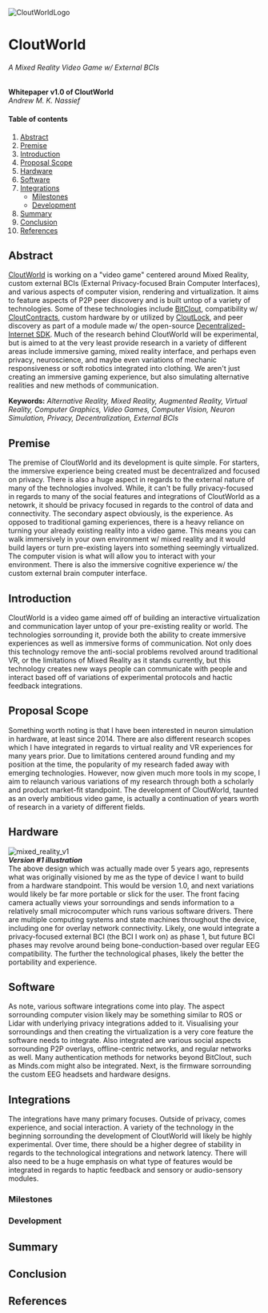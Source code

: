 ![CloutWorldLogo](https://avatars.githubusercontent.com/u/84701438?s=200&v=4.png)
# CloutWorld
###### A Mixed Reality Video Game w/ External BCIs

**Whitepaper v1.0 of CloutWorld** \
*Andrew M. K. Nassief*

#### Table of contents
1. [Abstract](https://github.com/CloutWorld/Whitepaper#abstract)
2. [Premise](https://github.com/CloutWorld/Whitepaper#premise)
3. [Introduction](https://github.com/CloutWorld/Whitepaper#introduction)
4. [Proposal Scope](https://github.com/CloutWorld/Whitepaper#proposal-scope)
5. [Hardware](https://github.com/CloutWorld/Whitepaper#hardware)
6. [Software](https://github.com/CloutWorld/Whitepaper#software)
7. [Integrations](https://github.com/CloutWorld/Whitepaper#integrations)
    - [Milestones](https://github.com/CloutWorld/Whitepaper#integrations)
    - [Development](https://github.com/CloutWorld/Whitepaper#development)
8. [Summary](https://github.com/CloutWorld/Whitepaper#summary)
9. [Conclusion](https://github.com/CloutWorld/Whitepaper#conclusion)
10. [References](https://github.com/CloutWorld/Whitepaper#references)

## Abstract
[CloutWorld](https://bitclout.com/u/CloutWorld) is working on a "video game" centered around Mixed Reality, custom external BCIs (External Privacy-focused Brain Computer Interfaces), and various aspects of computer vision, rendering and virtualization. It aims to feature aspects of P2P peer discovery and is built untop of a variety of technologies. Some of these technologies include [BitClout](https://bitclout.com/), compatibility w/ [CloutContracts](https://cloutcontracts.github.io/), custom hardware by or utilized by [CloutLock](https://bitclout.com/u/CloutLock), and peer discovery as part of a module made w/ the open-source [Decentralized-Internet SDK](https://github.com/Lonero-Team/Decentralized-Internet). Much of the research behind CloutWorld will be experimental, but is aimed to at the very least provide research in a variety of different areas include immersive gaming, mixed reality interface, and perhaps even privacy, neuroscience, and maybe even variations of mechanic responsiveness or soft robotics integrated into clothing. We aren't just creating an immersive gaming experience, but also simulating alternative realities and new methods of communication.

**Keywords:** *Alternative Reality, Mixed Reality, Augmented Reality, Virtual Reality, Computer Graphics, Video Games, Computer Vision, Neuron Simulation, Privacy, Decentralization, External BCIs*

## Premise
The premise of CloutWorld and its development is quite simple. For starters, the immersive experience being created must be decentralized and focused on privacy. There is also a huge aspect in regards to the external nature of many of the technologies involved. While, it can't be fully privacy-focused in regards to many of the social features and integrations of CloutWorld as a netowrk, it should be privacy focused in regards to the control of data and connectivity. The secondary aspect obviously, is the experience. As opposed to traditional gaming experiences, there is a heavy reliance on turning your already existing reality into a video game. This means you can walk immersively in your own environment w/ mixed reality and it would build layers or turn pre-existing layers into something seemingly virtualized. The computer vision is what will allow you to interact with your environment. There is also the immersive cognitive experience w/ the custom external brain computer interface.

## Introduction
CloutWorld is a video game aimed off of building an interactive virtualization and communication layer untop of your pre-existing reality or world. The technologies sorrounding it, provide both the ability to create immersive experiences as well as immersive forms of communication. Not only does this technology remove the anti-social problems revolved around traditional VR, or the limitations of Mixed Reality as it stands currently, but this technology creates new ways people can communicate with people and interact based off of variations of experimental protocols and hactic feedback integrations.

## Proposal Scope
Something worth noting is that I have been interested in neuron simulation in hardware, at least since 2014. There are also different research scopes which I have integrated in regards to virtual reality and VR experiences for many years prior. Due to limitations centered around funding and my position at the time, the popularity of my research faded away with emerging technologies. However, now given much more tools in my scope, I aim to relaunch various variations of my research through both a scholarly and product market-fit standpoint. The development of CloutWorld, taunted as an overly ambitious video game, is actually a continuation of years worth of research in a variety of different fields.

## Hardware
![mixed_reality_v1](https://user-images.githubusercontent.com/12502053/119936736-a36fb880-bf57-11eb-9452-3d24f54763f2.jpg) \
***Version #1 illustration*** \
The above design which was actually made over 5 years ago, represents what was originally visioned by me as the type of device I want to build from a hardware standpoint. This would be version 1.0, and next variations would likely be far more portable or slick for the user. The front facing camera actually views your sorroundings and sends information to a relatively small microcomputer which runs various software drivers. There are multiple computing systems and state machines throughout the device, including one for overlay network connectivity. Likely, one would integrate a privacy-focused external BCI (the BCI I work on) as phase 1, but future BCI phases may revolve around being bone-conduction-based over regular EEG compatibility. The further the technological phases, likely the better the portability and experience.

## Software
As note, various software integrations come into play. The aspect sorrounding computer vision likely may be something similar to ROS or Lidar with underlying privacy integrations added to it. Visualising your sorroundings and then creating the virtualization is a very core feature the software needs to integrate. Also integrated are various social aspects sorrounding P2P overlays, offline-centric networks, and regular networks as well. Many authentication methods for networks beyond BitClout, such as Minds.com might also be integrated. Next, is the firmware sorrounding the custom EEG headsets and hardware designs. 

## Integrations
The integrations have many primary focuses. Outside of privacy, comes experience, and social interaction. A variety of the technology in the beginning sorrounding the development of CloutWorld will likely be highly experimental. Over time, there should be a higher degree of stability in regards to the technological integrations and network latency. There will also need to be a huge emphasis on what type of features would be integrated in regards to haptic feedback and sensory or audio-sensory modules. 

### Milestones

### Development

## Summary

## Conclusion

## References
